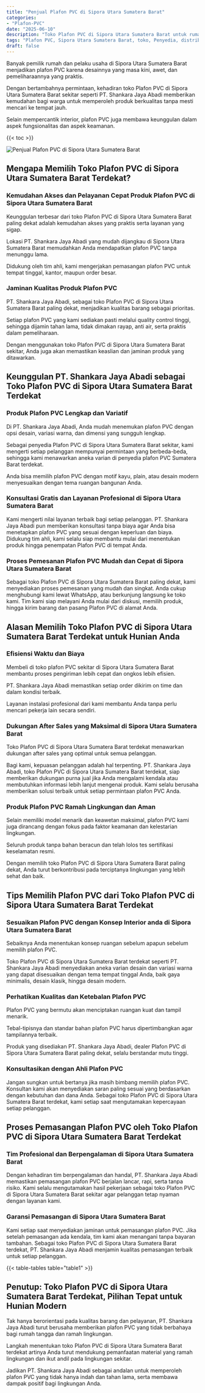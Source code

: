 ```yaml
---
title: "Penjual Plafon PVC di Sipora Utara Sumatera Barat"
categories: 
- "Plafon-PVC"
date: "2025-06-10"
description: "Toko Plafon PVC di Sipora Utara Sumatera Barat untuk rumah, kantor, dan ritel. Material unggulan, beragam motif, pilihan warna modern, beserta servis instalasi dikerjakan oleh teknisi profesional dan kepastian resmi!|Jasa penyediaan Plafon PVC di Sipora Utara Sumatera Barat bagi keperluan tempat tinggal, office, atau gerai, dengan material terbaik dan penempatan oleh tim profesional dan garansi resmi.|Solusi Plafon PVC di Sipora Utara Sumatera Barat yang terbukti bagi hunian, office, dan toko, dengan produk unggulan dan penempatan ditangani oleh tim ahli dan kepastian resmi.|Penjualan Plafon PVC di Sipora Utara Sumatera Barat untuk hunian, perkantoran, dan gerai, dengan material unggulan dan pemasangan oleh teknisi profesional, disertai dengan jaminan resmi.}"
tags: "Plafon PVC, Sipora Utara Sumatera Barat, toko, Penyedia, distributor"
draft: false
---
```


Banyak pemilik rumah dan pelaku usaha di Sipora Utara Sumatera Barat menjadikan plafon PVC karena desainnya yang masa kini, awet, dan pemeliharaannya yang praktis.

Dengan bertambahnya permintaan, kehadiran toko Plafon PVC di Sipora Utara Sumatera Barat sekitar seperti PT. Shankara Jaya Abadi memberikan kemudahan bagi warga untuk memperoleh produk berkualitas tanpa mesti mencari ke tempat jauh.

Selain mempercantik interior, plafon PVC juga membawa keunggulan dalam aspek fungsionalitas dan aspek keamanan.

{{< toc >}}

![Penjual Plafon PVC di Sipora Utara Sumatera Barat](/images/Plafon-PVC/Penjual-Plafon-PVC-di-Sipora-Utara-Sumatera-Barat.png)


## Mengapa Memilih Toko Plafon PVC di Sipora Utara Sumatera Barat Terdekat?

### Kemudahan Akses dan Pelayanan Cepat Produk Plafon PVC di Sipora Utara Sumatera Barat

Keunggulan terbesar dari toko Plafon PVC di Sipora Utara Sumatera Barat paling dekat adalah kemudahan akses yang praktis serta layanan yang sigap.

Lokasi PT. Shankara Jaya Abadi yang mudah dijangkau di Sipora Utara Sumatera Barat memudahkan Anda mendapatkan plafon PVC tanpa menunggu lama.

Didukung oleh tim ahli, kami mengerjakan pemasangan plafon PVC untuk tempat tinggal, kantor, maupun order besar.

### Jaminan Kualitas Produk Plafon PVC

PT. Shankara Jaya Abadi, sebagai toko Plafon PVC di Sipora Utara Sumatera Barat paling dekat, menjadikan kualitas barang sebagai prioritas.

Setiap plafon PVC yang kami sediakan pasti melalui quality control tinggi, sehingga dijamin tahan lama, tidak dimakan rayap, anti air, serta praktis dalam pemeliharaan.

Dengan menggunakan toko Plafon PVC di Sipora Utara Sumatera Barat sekitar, Anda juga akan memastikan keaslian dan jaminan produk yang ditawarkan.

## Keunggulan PT. Shankara Jaya Abadi sebagai Toko Plafon PVC di Sipora Utara Sumatera Barat Terdekat

### Produk Plafon PVC Lengkap dan Variatif

Di PT. Shankara Jaya Abadi, Anda mudah menemukan plafon PVC dengan opsi desain, variasi warna, dan dimensi yang sungguh lengkap.

Sebagai penyedia Plafon PVC di Sipora Utara Sumatera Barat sekitar, kami mengerti setiap pelanggan mempunyai permintaan yang berbeda-beda, sehingga kami menawarkan aneka varian di penyedia plafon PVC Sumatera Barat terdekat.

Anda bisa memilih plafon PVC dengan motif kayu, plain, atau desain modern menyesuaikan dengan tema ruangan bangunan Anda.

### Konsultasi Gratis dan Layanan Profesional di Sipora Utara Sumatera Barat

Kami mengerti nilai layanan terbaik bagi setiap pelanggan. PT. Shankara Jaya Abadi pun memberikan konsultasi tanpa biaya agar Anda bisa menetapkan plafon PVC yang sesuai dengan keperluan dan biaya. Didukung tim ahli, kami selalu siap membantu mulai dari menentukan produk hingga penempatan Plafon PVC di tempat Anda.

### Proses Pemesanan Plafon PVC Mudah dan Cepat di Sipora Utara Sumatera Barat

Sebagai toko Plafon PVC di Sipora Utara Sumatera Barat paling dekat, kami menyediakan proses pemesanan yang mudah dan singkat. Anda cukup menghubungi kami lewat WhatsApp, atau berkunjung langsung ke toko kami. Tim kami siap melayani Anda mulai dari diskusi, memilih produk, hingga kirim barang dan pasang Plafon PVC di alamat Anda.

## Alasan Memilih Toko Plafon PVC di Sipora Utara Sumatera Barat Terdekat untuk Hunian Anda

### Efisiensi Waktu dan Biaya

Membeli di toko plafon PVC sekitar di Sipora Utara Sumatera Barat membantu proses pengiriman lebih cepat dan ongkos lebih efisien.

PT. Shankara Jaya Abadi memastikan setiap order dikirim on time dan dalam kondisi terbaik.

Layanan instalasi profesional dari kami membantu Anda tanpa perlu mencari pekerja lain secara sendiri.

### Dukungan After Sales yang Maksimal di Sipora Utara Sumatera Barat

Toko Plafon PVC di Sipora Utara Sumatera Barat terdekat menawarkan dukungan after sales yang optimal untuk semua pelanggan.

Bagi kami, kepuasan pelanggan adalah hal terpenting. PT. Shankara Jaya Abadi, toko Plafon PVC di Sipora Utara Sumatera Barat terdekat, siap memberikan dukungan purna jual jika Anda mengalami kendala atau membutuhkan informasi lebih lanjut mengenai produk. Kami selalu berusaha memberikan solusi terbaik untuk setiap permintaan plafon PVC Anda.

### Produk Plafon PVC Ramah Lingkungan dan Aman

Selain memiliki model menarik dan keawetan maksimal, plafon PVC kami juga dirancang dengan fokus pada faktor keamanan dan kelestarian lingkungan.

Seluruh produk tanpa bahan beracun dan telah lolos tes sertifikasi keselamatan resmi.

Dengan memilih toko Plafon PVC di Sipora Utara Sumatera Barat paling dekat, Anda turut berkontribusi pada terciptanya lingkungan yang lebih sehat dan baik.

## Tips Memilih Plafon PVC dari Toko Plafon PVC di Sipora Utara Sumatera Barat Terdekat

### Sesuaikan Plafon PVC dengan Konsep Interior anda di Sipora Utara Sumatera Barat

Sebaiknya Anda menentukan konsep ruangan sebelum apapun sebelum memilih plafon PVC.

Toko Plafon PVC di Sipora Utara Sumatera Barat terdekat seperti PT. Shankara Jaya Abadi menyediakan aneka varian desain dan variasi warna yang dapat disesuaikan dengan tema tempat tinggal Anda, baik gaya minimalis, desain klasik, hingga desain modern.

### Perhatikan Kualitas dan Ketebalan Plafon PVC

Plafon PVC yang bermutu akan menciptakan ruangan kuat dan tampil menarik.

Tebal-tipisnya dan standar bahan plafon PVC harus dipertimbangkan agar tampilannya terbaik.

Produk yang disediakan PT. Shankara Jaya Abadi, dealer Plafon PVC di Sipora Utara Sumatera Barat paling dekat, selalu berstandar mutu tinggi.

### Konsultasikan dengan Ahli Plafon PVC

Jangan sungkan untuk bertanya jika masih bimbang memilih plafon PVC. Konsultan kami akan menyediakan saran paling sesuai yang berdasarkan dengan kebutuhan dan dana Anda. Sebagai toko Plafon PVC di Sipora Utara Sumatera Barat terdekat, kami setiap saat mengutamakan kepercayaan setiap pelanggan.

## Proses Pemasangan Plafon PVC oleh Toko Plafon PVC di Sipora Utara Sumatera Barat Terdekat

### Tim Profesional dan Berpengalaman di Sipora Utara Sumatera Barat

Dengan kehadiran tim berpengalaman dan handal, PT. Shankara Jaya Abadi memastikan pemasangan plafon PVC berjalan lancar, rapi, serta tanpa risiko. Kami selalu mengutamakan hasil pekerjaan sebagai toko Plafon PVC di Sipora Utara Sumatera Barat sekitar agar pelanggan tetap nyaman dengan layanan kami.

### Garansi Pemasangan di Sipora Utara Sumatera Barat

Kami setiap saat menyediakan jaminan untuk pemasangan plafon PVC. Jika setelah pemasangan ada kendala, tim kami akan menangani tanpa bayaran tambahan. Sebagai toko Plafon PVC di Sipora Utara Sumatera Barat terdekat, PT. Shankara Jaya Abadi menjamin kualitas pemasangan terbaik untuk setiap pelanggan.

{{< table-tables table="table1" >}}

## Penutup: Toko Plafon PVC di Sipora Utara Sumatera Barat Terdekat, Pilihan Tepat untuk Hunian Modern

Tak hanya berorientasi pada kualitas barang dan pelayanan, PT. Shankara Jaya Abadi turut berusaha memberikan plafon PVC yang tidak berbahaya bagi rumah tangga dan ramah lingkungan.

Langkah menentukan toko Plafon PVC di Sipora Utara Sumatera Barat terdekat artinya Anda turut mendukung pemanfaatan material yang ramah lingkungan dan ikut andil pada lingkungan sekitar.

Jadikan PT. Shankara Jaya Abadi sebagai andalan untuk memperoleh plafon PVC yang tidak hanya indah dan tahan lama, serta membawa dampak positif bagi lingkungan Anda.
